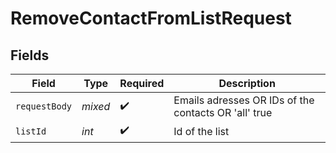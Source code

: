 # RemoveContactFromListRequest


## Fields

| Field                                                | Type                                                 | Required                                             | Description                                          |
| ---------------------------------------------------- | ---------------------------------------------------- | ---------------------------------------------------- | ---------------------------------------------------- |
| `requestBody`                                        | *mixed*                                              | :heavy_check_mark:                                   | Emails adresses OR IDs of the contacts OR 'all' true |
| `listId`                                             | *int*                                                | :heavy_check_mark:                                   | Id of the list                                       |